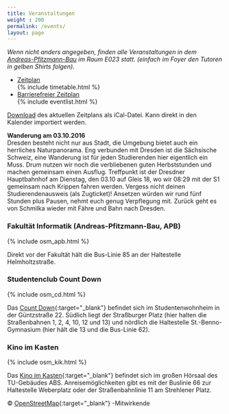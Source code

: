 ```yaml
---
title: Veranstaltungen
weight : 200
permalink: /events/
layout: page
---
```



*Wenn nicht anders angegeben, finden alle Veranstaltungen in dem [Andreas-Pfitzmann-Bau](https://navigator.tu-dresden.de/karten/dresden/geb/apb) im Raum E023 statt. (einfach im Foyer den Tutoren in gelben Shirts folgen).*


<ul class="accordion" data-accordion="" role="tablist">
  <li class="accordion-navigation">
    <a href="#timetable" role="tab" id="timetable-heading" aria-controls="timetable">Zeitplan</a>
    <div id="timetable" class="content active" role="tabpanel" aria-labelledby="timetable-heading">
			{% include timetable.html %}
    </div>
  </li>
  <li class="accordion-navigation">
    <a href="#barrierfree" role="tab" id="barrierfree-heading" aria-controls="barrierfree">Barrierefreier Zeitplan</a>
    <div id="barrierfree" class="content" role="tabpanel" aria-labelledby="barrierfree-heading">
   		{% include eventlist.html %}
    </div>
  </li>
</ul>

[Download](ESE.ics) des aktuellen Zeitplans als iCal-Datei. Kann direkt in den Kalender importiert werden.

**Wanderung am 03.10.2016**<br/>
Dresden besteht nicht nur aus Stadt, die Umgebung bietet auch ein herrliches Naturpanorama. Eng verbunden mit Dresden ist die Sächsische Schweiz, eine Wanderung ist für jeden Studierenden hier eigentlich ein Muss. Drum nutzen wir noch die verbliebenen guten Herbststunden und machen gemeinsam einen Ausflug. Treffpunkt ist der Dresdner Hauptbahnhof am Dienstag, den 03.10 auf Gleis 18, wo wir 08:29 mit der S1 gemeinsam nach Krippen fahren werden. Vergess nicht deinen Studierendenausweis (als Zugticket)! Ansetzen würden wir rund fünf Stunden plus Pausen, nehmt euch genug Verpflegung mit. Zurück geht es von Schmilka wieder mit Fähre und Bahn nach Dresden.



### Fakultät Informatik (Andreas-Pfitzmann-Bau, APB)

{% include osm_apb.html %}

Direkt vor der Fakultät hält die Bus-Linie 85 an der Haltestelle Helmholtzstraße.

### Studentenclub Count Down

{% include osm_cd.html %}

Das [Count Down](http://countdown-dresden.de/){:target="_blank"} befindet sich im Studentenwohnheim in der Güntzstraße 22. Südlich liegt der Straßburger Platz (hier halten die Straßenbahnen 1, 2, 4, 10, 12 und 13) und nördlich die Haltestelle St.-Benno-Gymnasium (hier hält die 13 und die Bus-Linie 62).

### Kino im Kasten

{% include osm_kik.html %}

Das [Kino im Kasten](https://www.kino-im-kasten.de/){:target="_blank"}  befindet sich im großen Hörsaal des TU-Gebäudes ABS. Anreisemöglichkeiten gibt es mit der Buslinie 66 zur Haltestelle Weberplatz oder der Straßenbahnlinie 11 am Strehlener Platz.

© [OpenStreetMap](https://www.openstreetmap.org/copyright/de){:target="_blank"} -Mitwirkende
